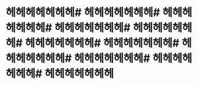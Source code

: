 # 헤헤헤헤헤헤헤# 헤헤헤헤헤헤헤# 헤헤헤헤헤헤헤# 헤헤헤헤헤헤헤# 헤헤헤헤헤헤헤# 헤헤헤헤헤헤헤# 헤헤헤헤헤헤헤# 헤헤헤헤헤헤헤# 헤헤헤헤헤헤헤# 헤헤헤헤헤헤헤# 헤헤헤헤헤헤헤
